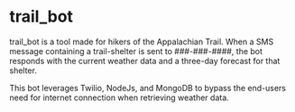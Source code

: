 # trail_bot




trail_bot is a tool made for hikers of the Appalachian Trail. When a SMS message containing a trail-shelter is sent to ###-###-####, the bot responds with the current weather data and a three-day forecast for that shelter.



This bot leverages Twilio, NodeJs, and MongoDB to bypass the end-users need for internet connection when retrieving weather data. 

